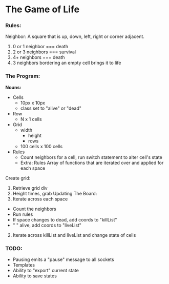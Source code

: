 # The Game of Life

### Rules:
Neighbor: A square that is up, down, left, right or corner adjacent.

1. 0 or 1 neighbor === death
2. 2 or 3 neighbors === survival
3. 4+ neighbors === death
4. 3 neighbors bordering an empty cell brings it to life

### The Program:
**Nouns:**
- Cells
  - 10px x 10px
  - class set to "alive" or "dead"
- Row
  - N x 1 cells
- Grid
  - width
	- height
	- rows
  - 100 cells x 100 cells
- Rules
  - Count neighbors for a cell, run switch statement to alter cell's state
  - Extra: Rules Array of functions that are iterated over and applied for each space

Create grid:
1. Retrieve grid div
2. Height times, grab
Updating The Board:
1. Iterate across each space
  - Count the neighbors
  - Run rules
  - If space changes to dead, add coords to "killList"
  - "                 " alive, add coords to "liveList"
2.  Iterate across killList and liveList and change state of cells


### TODO:
- Pausing emits a "pause" message to all sockets
- Templates
- Ability to "export" current state
- Ability to save states
